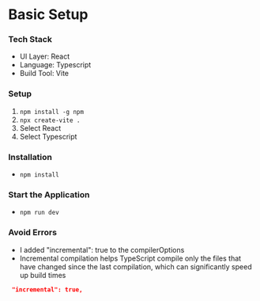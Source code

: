 # Basic Setup

### Tech Stack

- UI Layer: React
- Language: Typescript
- Build Tool: Vite

### Setup

1. `npm install -g npm`
2. `npx create-vite .`
3. Select React
4. Select Typescript

### Installation

- `npm install`

### Start the Application

- `npm run dev`

### Avoid Errors

- I added "incremental": true to the compilerOptions
- Incremental compilation helps TypeScript compile only the files that have changed since the last compilation, which can significantly speed up build times

```json tsconfig.app.json
 "incremental": true,
```
